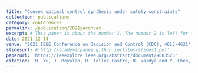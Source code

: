 ```yaml
---
title: "Convex optimal control synthesis under safety constraints"
collection: publications
category: conferences
permalink: /publication/2021yuconvex
excerpt: #'This paper is about the number 1. The number 2 is left for future work.'
date: 2021-12-14
venue: '2021 IEEE Conference on Decision and Control (CDC), 4615-4621'
slidesurl: #'http://academicpages.github.io/files/slides1.pdf'
paperurl: 'https://ieeexplore.ieee.org/abstract/document/9683523'
citation: 'H. Yu, J. Moyalan, D. Tellez-Castro, U. Vaidya and Y. Chen, "Convex Optimal Control Synthesis Under Safety Constraints," 2021 IEEE Conference on Decision and Control (CDC), Austin, TX, USA, pp. 4615-4621.'
---
```

